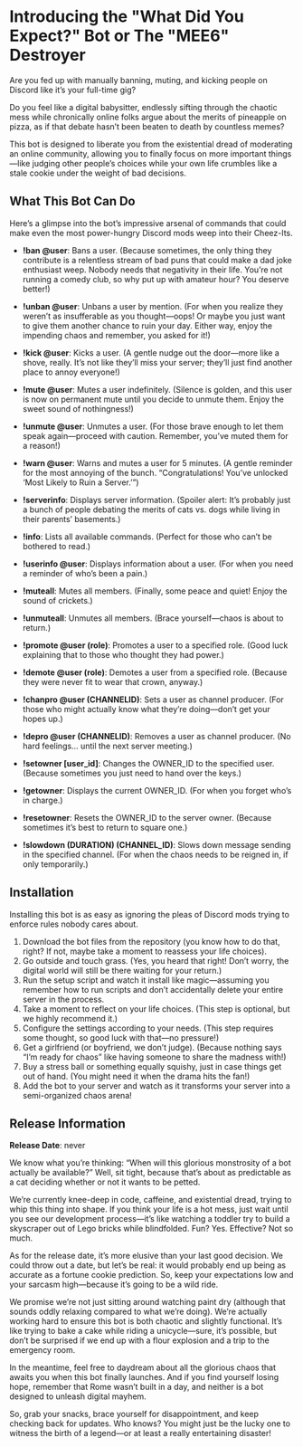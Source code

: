 # Introducing the "What Did You Expect?" Bot or The "MEE6" Destroyer

Are you fed up with manually banning, muting, and kicking people on Discord like it’s your full-time gig? 

Do you feel like a digital babysitter, endlessly sifting through the chaotic mess while chronically online folks argue about the merits of pineapple on pizza, as if that debate hasn’t been beaten to death by countless memes? 

This bot is designed to liberate you from the existential dread of moderating an online community, allowing you to finally focus on more important things—like judging other people’s choices while your own life crumbles like a stale cookie under the weight of bad decisions.

## What This Bot Can Do

Here’s a glimpse into the bot’s impressive arsenal of commands that could make even the most power-hungry Discord mods weep into their Cheez-Its.

- **!ban @user**: Bans a user. (Because sometimes, the only thing they contribute is a relentless stream of bad puns that could make a dad joke enthusiast weep. Nobody needs that negativity in their life. You’re not running a comedy club, so why put up with amateur hour? You deserve better!)

- **!unban @user**: Unbans a user by mention. (For when you realize they weren’t as insufferable as you thought—oops! Or maybe you just want to give them another chance to ruin your day. Either way, enjoy the impending chaos and remember, you asked for it!)

- **!kick @user**: Kicks a user. (A gentle nudge out the door—more like a shove, really. It’s not like they’ll miss your server; they’ll just find another place to annoy everyone!)

- **!mute @user**: Mutes a user indefinitely. (Silence is golden, and this user is now on permanent mute until you decide to unmute them. Enjoy the sweet sound of nothingness!)

- **!unmute @user**: Unmutes a user. (For those brave enough to let them speak again—proceed with caution. Remember, you’ve muted them for a reason!)

- **!warn @user**: Warns and mutes a user for 5 minutes. (A gentle reminder for the most annoying of the bunch. “Congratulations! You’ve unlocked ‘Most Likely to Ruin a Server.’”)

- **!serverinfo**: Displays server information. (Spoiler alert: It’s probably just a bunch of people debating the merits of cats vs. dogs while living in their parents’ basements.)

- **!info**: Lists all available commands. (Perfect for those who can’t be bothered to read.)

- **!userinfo @user**: Displays information about a user. (For when you need a reminder of who’s been a pain.)

- **!muteall**: Mutes all members. (Finally, some peace and quiet! Enjoy the sound of crickets.)

- **!unmuteall**: Unmutes all members. (Brace yourself—chaos is about to return.)

- **!promote @user (role)**: Promotes a user to a specified role. (Good luck explaining that to those who thought they had power.)

- **!demote @user (role)**: Demotes a user from a specified role. (Because they were never fit to wear that crown, anyway.)

- **!chanpro @user (CHANNELID)**: Sets a user as channel producer. (For those who might actually know what they’re doing—don’t get your hopes up.)

- **!depro @user (CHANNELID)**: Removes a user as channel producer. (No hard feelings… until the next server meeting.)

- **!setowner [user_id]**: Changes the OWNER_ID to the specified user. (Because sometimes you just need to hand over the keys.)

- **!getowner**: Displays the current OWNER_ID. (For when you forget who’s in charge.)

- **!resetowner**: Resets the OWNER_ID to the server owner. (Because sometimes it’s best to return to square one.)

- **!slowdown (DURATION) (CHANNEL_ID)**: Slows down message sending in the specified channel. (For when the chaos needs to be reigned in, if only temporarily.)

## Installation

Installing this bot is as easy as ignoring the pleas of Discord mods trying to enforce rules nobody cares about.

1. Download the bot files from the repository (you know how to do that, right? If not, maybe take a moment to reassess your life choices).
2. Go outside and touch grass. (Yes, you heard that right! Don’t worry, the digital world will still be there waiting for your return.)
3. Run the setup script and watch it install like magic—assuming you remember how to run scripts and don’t accidentally delete your entire server in the process.
4. Take a moment to reflect on your life choices. (This step is optional, but we highly recommend it.)
5. Configure the settings according to your needs. (This step requires some thought, so good luck with that—no pressure!)
6. Get a girlfriend (or boyfriend, we don’t judge). (Because nothing says “I’m ready for chaos” like having someone to share the madness with!)
7. Buy a stress ball or something equally squishy, just in case things get out of hand. (You might need it when the drama hits the fan!)
8. Add the bot to your server and watch as it transforms your server into a semi-organized chaos arena!

## Release Information

**Release Date**: never

We know what you’re thinking: “When will this glorious monstrosity of a bot actually be available?” Well, sit tight, because that’s about as predictable as a cat deciding whether or not it wants to be petted.

We’re currently knee-deep in code, caffeine, and existential dread, trying to whip this thing into shape. If you think your life is a hot mess, just wait until you see our development process—it’s like watching a toddler try to build a skyscraper out of Lego bricks while blindfolded. Fun? Yes. Effective? Not so much.

As for the release date, it’s more elusive than your last good decision. We could throw out a date, but let’s be real: it would probably end up being as accurate as a fortune cookie prediction. So, keep your expectations low and your sarcasm high—because it’s going to be a wild ride.

We promise we’re not just sitting around watching paint dry (although that sounds oddly relaxing compared to what we’re doing). We’re actually working hard to ensure this bot is both chaotic and slightly functional. It’s like trying to bake a cake while riding a unicycle—sure, it’s possible, but don’t be surprised if we end up with a flour explosion and a trip to the emergency room.

In the meantime, feel free to daydream about all the glorious chaos that awaits you when this bot finally launches. And if you find yourself losing hope, remember that Rome wasn’t built in a day, and neither is a bot designed to unleash digital mayhem.

So, grab your snacks, brace yourself for disappointment, and keep checking back for updates. Who knows? You might just be the lucky one to witness the birth of a legend—or at least a really entertaining disaster!

